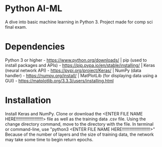 # Python AI-ML

A dive into basic machine learning in Python 3. Project made for comp sci final exam.


# Dependencies
Python 3 or higher - https://www.python.org/downloads/   |   pip (used to install packages and APIs) - https://pip.pypa.io/en/stable/installing/   |   Keras (neural network API) - https://pypi.org/project/Keras/   |   NumPy (data handler) - https://numpy.org/install/   |   MatPlotLib (for displaying data using a GUI) - https://matplotlib.org/3.3.3/users/installing.html


# Installation
Install Keras and NumPy.
Clone or download the <ENTER FILE NAME HERE!!!!!!!!!!!!!!!!!!!!!!> file as well as the training data .csv file.
Using the change directory command, move to the directory with the file.
In terminal or command-line, use "python3 <ENTER FILE NAME HERE!!!!!!!!!!!!!!!!!!!!!!!>" Because of the number of layers and the size of training data, the network may take some time to begin return epochs.
